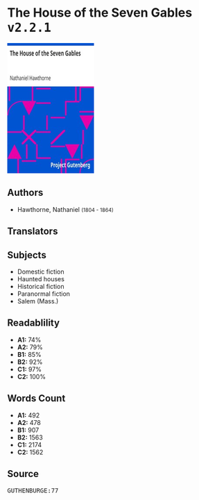 # The House of the Seven Gables <kbd>v2.2.1</kbd>

![](./cover.medium.jpg "")

## Authors


 - Hawthorne, Nathaniel <small>(1804 - 1864)</small>

## Translators



## Subjects


 - Domestic fiction
 - Haunted houses
 - Historical fiction
 - Paranormal fiction
 - Salem (Mass.)

## Readablility


 - **A1:** 74%
 - **A2:** 79%
 - **B1:** 85%
 - **B2:** 92%
 - **C1:** 97%
 - **C2:** 100%

## Words Count


 - **A1:** 492
 - **A2:** 478
 - **B1:** 907
 - **B2:** 1563
 - **C1:** 2174
 - **C2:** 1562

## Source


<kbd>GUTHENBURGE:77</kbd>
